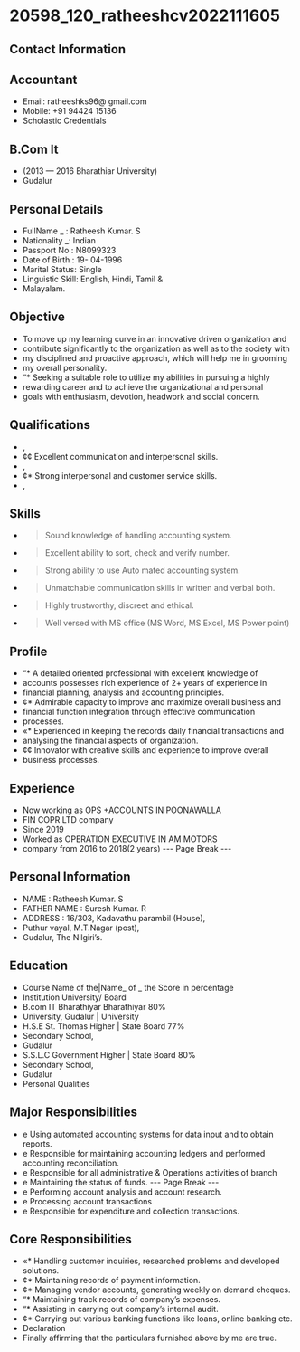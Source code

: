 # 20598_120_ratheeshcv2022111605

## Contact Information



## Accountant

* Email: ratheeshks96@ gmail.com
* Mobile: +91 94424 15136
* Scholastic Credentials


## B.Com It

* (2013 — 2016 Bharathiar University)
* Gudalur


## Personal Details

* FullName _ : Ratheesh Kumar. S
* Nationality _: Indian
* Passport No : N8099323
* Date of Birth : 19- 04-1996
* Marital Status: Single
* Linguistic Skill: English, Hindi, Tamil &
* Malayalam.


## Objective

* To move up my learning curve in an innovative driven organization and
* contribute significantly to the organization as well as to the society with
* my disciplined and proactive approach, which will help me in grooming
* my overall personality.
* “* Seeking a suitable role to utilize my abilities in pursuing a highly
* rewarding career and to achieve the organizational and personal
* goals with enthusiasm, devotion, headwork and social concern.


## Qualifications

* ,
* ¢¢ Excellent communication and interpersonal skills.
* ,
* ¢* Strong interpersonal and customer service skills.
* ,


## Skills

* > Sound knowledge of handling accounting system.
* > Excellent ability to sort, check and verify number.
* > Strong ability to use Auto mated accounting system.
* > Unmatchable communication skills in written and verbal both.
* > Highly trustworthy, discreet and ethical.
* > Well versed with MS office (MS Word, MS Excel, MS Power point)


## Profile

* “* A detailed oriented professional with excellent knowledge of
* accounts possesses rich experience of 2+ years of experience in
* financial planning, analysis and accounting principles.
* ¢* Admirable capacity to improve and maximize overall business and
* financial function integration through effective communication
* processes.
* «* Experienced in keeping the records daily financial transactions and
* analysing the financial aspects of organization.
* ¢¢ Innovator with creative skills and experience to improve overall
* business processes.


## Experience

* Now working as OPS +ACCOUNTS IN POONAWALLA
* FIN COPR LTD company
* Since 2019
* Worked as OPERATION EXECUTIVE IN AM MOTORS
* company from 2016 to 2018(2 years)
--- Page Break ---


## Personal Information

* NAME : Ratheesh Kumar. S
* FATHER NAME : Suresh Kumar. R
* ADDRESS : 16/303, Kadavathu parambil (House),
* Puthur vayal, M.T.Nagar (post),
* Gudalur, The Nilgiri’s.


## Education

* Course Name of the|Name_ of _ the Score in percentage
* Institution University/ Board
* B.com IT Bharathiyar Bharathiyar 80%
* University, Gudalur | University
* H.S.E St. Thomas Higher | State Board 77%
* Secondary School,
* Gudalur
* S.S.L.C Government Higher | State Board 80%
* Secondary School,
* Gudalur
* Personal Qualities


## Major Responsibilities

* e Using automated accounting systems for data input and to obtain reports.
* e Responsible for maintaining accounting ledgers and performed accounting reconciliation.
* e Responsible for all administrative & Operations activities of branch
* e Maintaining the status of funds.
--- Page Break ---
* e Performing account analysis and account research.
* e Processing account transactions
* e Responsible for expenditure and collection transactions.


## Core Responsibilities

* «* Handling customer inquiries, researched problems and developed solutions.
* ¢* Maintaining records of payment information.
* ¢* Managing vendor accounts, generating weekly on demand cheques.
* “* Maintaining track records of company’s expenses.
* “* Assisting in carrying out company’s internal audit.
* ¢* Carrying out various banking functions like loans, online banking etc.
* Declaration
* Finally affirming that the particulars furnished above by me are true.

